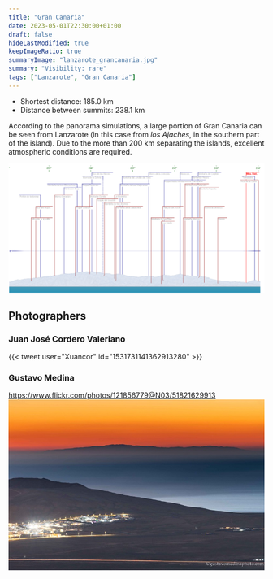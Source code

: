 ```yaml
---
title: "Gran Canaria"
date: 2023-05-01T22:30:00+01:00
draft: false
hideLastModified: true
keepImageRatio: true
summaryImage: "lanzarote_grancanaria.jpg"
summary: "Visibility: rare"
tags: ["Lanzarote", "Gran Canaria"]
---
```


- Shortest distance: 185.0 km
- Distance between summits: 238.1 km

According to the panorama simulations, a large portion of Gran Canaria can be seen from Lanzarote (in this case from _los Ajaches_, in the southern part of the island). Due to the more than 200 km separating the islands, excellent atmospheric conditions are required.

![Gran Canaria from Lanzarote](lanzarote_grancanaria_pano.png)

## Photographers

### Juan José Cordero Valeriano
 {{< tweet user="Xuancor" id="1531731141362913280" >}}

### Gustavo Medina

https://www.flickr.com/photos/121856779@N03/51821629913     
![Gran Canaria from Lanzarote](lanzarote_grancanaria.jpg)
